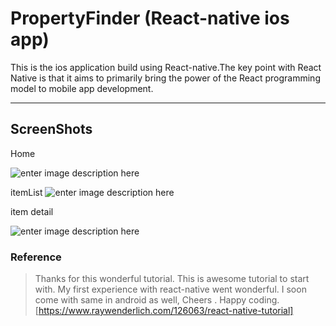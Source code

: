 PropertyFinder (React-native ios app)
===================


 This is the ios application build using React-native.The key point with React Native is that it aims to primarily bring the power of the React programming model to mobile app development.

----------


ScreenShots
-------------
Home 

![enter image description here](https://github.com/yuviii/react-simpleListapp/blob/master/screenshots/home.png?raw=true)

itemList
![enter image description here](https://github.com/yuviii/react-simpleListapp/blob/master/screenshots/itemlist.png?raw=true)

item detail

![enter image description here](https://github.com/yuviii/react-simpleListapp/blob/master/screenshots/itemdetail.png?raw=true)


### Reference
> Thanks for this wonderful tutorial. This is awesome tutorial to start with. My first experience with react-native went wonderful. I soon come with same in android as well, Cheers . Happy coding.
[https://www.raywenderlich.com/126063/react-native-tutorial]
